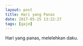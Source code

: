 ```yaml
---
layout: post
title: Hari yang Panas
date: 2017-05-25 13:22:27
tags: [gaje]
---
```


Hari yang panas, melelehkan daku.

